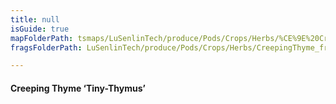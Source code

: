 ```yaml
---
title: null
isGuide: true
mapFolderPath: tsmaps/LuSenlinTech/produce/Pods/Crops/Herbs/%CE%9E%20CreepingThyme
fragsFolderPath: LuSenlinTech/produce/Pods/Crops/Herbs/CreepingThyme_frags

---
```



<!-- tsGuideRenderComment {"guide":{"id":"yAZRs81Jj","path":"LuSenlinTech/produce/Pods/Crops/Herbs","fragmentFolderPath":"LuSenlinTech/produce/Pods/Crops/Herbs/CreepingThyme_frags"},"fragment":{"id":"yAZRs81Jj","topLevelMapKey":"yATaol0249","mapKeyChain":"yATaol0249","guideID":"yAZRs8221","guidePath":"c:/GitHub/MuddySpud/MuddySpud.github.io/tsmaps/LuSenlinTech/produce/Pods/Crops/Herbs/CreepingThyme.tspod","chartKey":"yATaol0249","isLeaf":false,"options":[{"id":"yAZRsQ13s","option":"Tiny-Thymus - a deeper dive","order":1,"isAncillary":true}]}} -->

#### Creeping Thyme ‘Tiny-Thymus’

